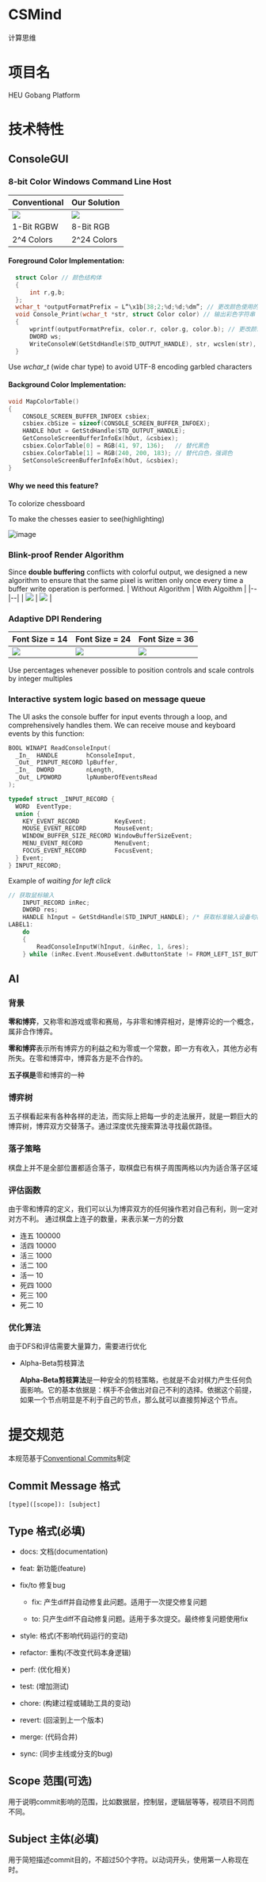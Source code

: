 # CSMind
计算思维
# 项目名
HEU Gobang Platform
# 技术特性
## ConsoleGUI
### 8-bit Color Windows Command Line Host
| Conventional | Our Solution |
|--|--|
| <img src="https://user-images.githubusercontent.com/36219016/230775519-656c54e3-bac7-4e0c-aa59-d02639820205.png"> | <img src="https://user-images.githubusercontent.com/36219016/230775522-db09bfe2-b7d0-453d-b796-5e11a0ca0c87.png"> |
| 1-Bit RGBW | 8-Bit RGB |
| 2^4 Colors | 2^24 Colors |

#### Foreground Color Implementation:
```c
  struct Color // 颜色结构体
  {
      int r,g,b;
  };
  wchar_t *outputFormatPrefix = L“\x1b[38;2;%d;%d;%dm”; // 更改颜色使用的输出前缀
  void Console_Print(wchar_t *str, struct Color color) // 输出彩色字符串
  {
      wprintf(outputFormatPrefix, color.r, color.g, color.b); // 更改颜色
      DWORD ws;
      WriteConsoleW(GetStdHandle(STD_OUTPUT_HANDLE), str, wcslen(str), &ws, NULL); // 输出字符串
  }
```
Use _wchar_t_ (wide char type) to avoid UTF-8 encoding garbled characters

#### Background Color Implementation:
```c
void MapColorTable()
{
    CONSOLE_SCREEN_BUFFER_INFOEX csbiex;
    csbiex.cbSize = sizeof(CONSOLE_SCREEN_BUFFER_INFOEX);
    HANDLE hOut = GetStdHandle(STD_OUTPUT_HANDLE);
    GetConsoleScreenBufferInfoEx(hOut, &csbiex);
    csbiex.ColorTable[0] = RGB(41, 97, 136);   // 替代黑色
    csbiex.ColorTable[1] = RGB(240, 200, 183); // 替代白色，强调色
    SetConsoleScreenBufferInfoEx(hOut, &csbiex);
}
```
#### Why we need this feature?
To colorize chessboard 

To make the chesses easier to see(highlighting)

![image](https://user-images.githubusercontent.com/36219016/230775739-b9264efd-b3c3-47c9-9d9b-16e47329a390.png)

### Blink-proof Render Algorithm
Since __double buffering__ conflicts with colorful output, we designed a new algorithm to ensure that the same pixel is written only once every time a buffer write operation is performed.
| Without Algorithm | With Algoithm |
|--|--|
| <img src="https://github.com/ZJZ0405/CSMind/blob/develop/static/2023-04-08%2022-45-05%2000_00_18-00_00_21~1.gif"> | <img src="https://github.com/ZJZ0405/CSMind/blob/develop/static/2023-04-08%2022-45-05%2000_00_18-00_00_21.gif"> |

### Adaptive DPI Rendering  
| Font Size = 14 | Font Size = 24 | Font Size = 36 |
|--|--|--|
| <img src="https://user-images.githubusercontent.com/36219016/230775867-e1c9663b-6982-46e0-b719-437b8d205475.png"> | <img src="https://user-images.githubusercontent.com/36219016/230775870-5863197c-872c-45b0-9c55-bd50a3a72a81.png"> | <img src="https://user-images.githubusercontent.com/36219016/230775872-d81a71a8-9465-41a3-9775-571252bd6b65.png"> |

Use percentages whenever possible to position controls and scale controls by integer multiples

### Interactive system logic based on message queue
The UI asks the console buffer for input events through a loop, and comprehensively handles them.
We can receive mouse and keyboard events by this function:
```c
BOOL WINAPI ReadConsoleInput(
  _In_  HANDLE        hConsoleInput,
  _Out_ PINPUT_RECORD lpBuffer,
  _In_  DWORD         nLength,
  _Out_ LPDWORD       lpNumberOfEventsRead
);

typedef struct _INPUT_RECORD {
  WORD  EventType;
  union {
    KEY_EVENT_RECORD          KeyEvent;
    MOUSE_EVENT_RECORD        MouseEvent;
    WINDOW_BUFFER_SIZE_RECORD WindowBufferSizeEvent;
    MENU_EVENT_RECORD         MenuEvent;
    FOCUS_EVENT_RECORD        FocusEvent;
  } Event;
} INPUT_RECORD;
```
Example of _waiting for left click_
```c
// 获取鼠标输入
    INPUT_RECORD inRec;
    DWORD res;
    HANDLE hInput = GetStdHandle(STD_INPUT_HANDLE); /* 获取标准输入设备句柄*/
LABEL1:
    do
    {
        ReadConsoleInputW(hInput, &inRec, 1, &res);
    } while (inRec.Event.MouseEvent.dwButtonState != FROM_LEFT_1ST_BUTTON_PRESSED);
```
## AI
### 背景
**零和博弈**，又称零和游戏或零和赛局，与非零和博弈相对，是博弈论的一个概念，属非合作博弈。

**零和博弈**表示所有博弈方的利益之和为零或一个常数，即一方有收入，其他方必有所失。在零和博弈中，博弈各方是不合作的。

**五子棋是**零和博弈的一种
### 博弈树
五子棋看起来有各种各样的走法，而实际上把每一步的走法展开，就是一颗巨大的博弈树，博弈双方交替落子。通过深度优先搜索算法寻找最优路径。
### 落子策略
棋盘上并不是全部位置都适合落子，取棋盘已有棋子周围两格以内为适合落子区域
### 评估函数
由于零和博弈的定义，我们可以认为博弈双方的任何操作若对自己有利，则一定对对方不利。
通过棋盘上连子的数量，来表示某一方的分数
- 连五 100000
- 活四 10000
- 活三 1000
- 活二 100
- 活一 10
- 死四 1000
- 死三 100
- 死二 10
### 优化算法
由于DFS和评估需要大量算力，需要进行优化
- Alpha-Beta剪枝算法

  **Alpha-Beta剪枝算法**是一种安全的剪枝策略，也就是不会对棋力产生任何负面影响。它的基本依据是：棋手不会做出对自己不利的选择。依据这个前提，如果一个节点明显是不利于自己的节点，那么就可以直接剪掉这个节点。


# 提交规范

本规范基于[Conventional Commits](https://www.conventionalcommits.org/en/v1.0.0/)制定

## Commit Message 格式

`[type]([scope]): [subject]`

## Type 格式(必填)

- docs: 文档(documentation)

- feat: 新功能(feature)

- fix/to 修复bug

  - fix: 产生diff并自动修复此问题。适用于一次提交修复问题

  - to: 只产生diff不自动修复问题。适用于多次提交。最终修复问题使用fix

- style: 格式(不影响代码运行的变动)

- refactor: 重构(不改变代码本身逻辑)

- perf: (优化相关)

- test: (增加测试)

- chore: (构建过程或辅助工具的变动)

- revert: (回滚到上一个版本)

- merge: (代码合并)

- sync: (同步主线或分支的bug)

## Scope 范围(可选)

用于说明commit影响的范围，比如数据层，控制层，逻辑层等等，视项目不同而不同。

## Subject 主体(必填)

用于简短描述commit目的，不超过50个字符。以动词开头，使用第一人称现在时。
